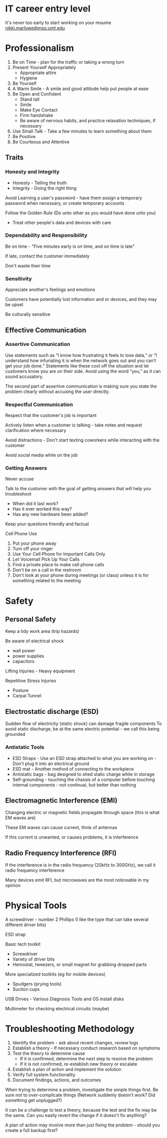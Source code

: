 # IT career entry level

It's never too early to start working on your resume
nikki.marlowe@mso.umt.edu

# Professionalism

1. Be on Time - plan for the traffic or taking a wrong turn
2. Present Yourself Appropriately
   * Appropriate attire
   * Hygiene
3. Be Yourself
4. A Warm Smile - A smile and good attitude help put people at ease
5. Be Open and Confident
   * Stand tall
   * Smile
   * Make Eye Contact
   * Firm handshake
   * Be aware of nervous habits, and practice relaxation techniques, if necessary
6. Use Small Talk - Take a few minutes to learn something about them
7. Be Positive
8. Be Courteous and Attentive

## Traits

### Honesty and Integrity

* Honesty - Telling the truth
* Integrity - Doing the right thing

Avoid Learning a user's password - have them assign a temporary password when necessary, or create temporary accounts

Follow the Golden Rule (Do unto other as you would have done unto you)

* Treat other people's data and devices with care

### Dependability and Responsibility

Be on time - "Five minutes early is on time, and on time is late"

If late, contact the customer immediately

Don't waste their time

### Sensitivity

Appreciate another's feelings and emotions

Customers have potentially lost information and or devices, and they may be upset

Be culturally sensitive

## Effective Communication

### Assertive Communication

Use statements such as “I know how frustrating it feels to lose data,” or “I understand how infuriating it is when the network goes out and you can’t get your job done.” Statements like these cool off the situation and let customers know you are on their side. Avoid using the word “you,” as it can sound accusatory.

The second part of assertive communication is making sure you state the problem clearly without accusing the user directly.

### Respectful Communication

Respect that the customer's job is important

Actively listen when a customer is talking - take notes and request clarification where necessary

Avoid distractions - Don't start texting coworkers while interacting with the customer

Avoid social media while on the job

### Getting Answers

Never accuse

Talk to the customer with the goal of getting answers that will help you troubleshoot

* When did it last work?
* Has it ever worked this way?
* Has any new hardware been added?

Keep your questions friendly and factual

Cell Phone Use

1. Put your phone away
2. Turn off your ringer
3. Use Your Cell Phone for Important Calls Only
4. Let Voicemail Pick Up Your Calls
5. Find a private place to make cell phone calls
6. Don't be on a call in the restroom
7. Don't look at your phone during meetings (or class) unless it is for something related to the meeting

# Safety

## Personal Safety

Keep a tidy work area (trip hazards)

Be aware of electrical shock

* wall power
* power supplies
* capacitors

Lifting Injuries - Heavy equipment

Repetitive Stress Injuries

* Posture
* Carpal Tunnel

## Electrostatic discharge (ESD)

Sudden flow of electricity (static shock) can damage fragile components
To avoid static discharge, be at the same electric potential - we call this being grounded

### Antistatic Tools

* ESD Straps - Use an ESD strap attached to what you are working on - Don't plug it into an electrical ground
* ESD mat - Another method of connecting to the workpiece
 * Antistatic bags - bag designed to shed static charge while in storage
 * Self-grounding - touching the chassis of a computer before touching internal components - not continual, but better than nothing

## Electromagnetic Interference (EMI)

Changing electric or magnetic fields propagate through space (this is what EM waves are)

These EM waves can cause current, think of antennas

If this current is unwanted, or causes problems, it is interference

## Radio Frequency Interference (RFI)

If the interference is in the radio frequency (20kHz to 300GHz), we call it radio frequency interference

Many devices emit RFI, but microwaves are the most noticeable in my opinion

# Physical Tools

A screwdriver - number 2 Phillips (I like the type that can take several different driver bits)

ESD strap

Basic tech toolkit

* Screwdriver
* Variety of driver bits
* Hemostat, tweezers, or small magnet for grabbing dropped parts

More specialized toolkits (eg for mobile devices)

* Spudgers (prying tools)
* Suction cups

USB Drives - Various Diagnosis Tools and OS install disks

Multimeter for checking electrical circuits (maybe)

# Troubleshooting Methodology

1. Identify the problem - ask about recent changes, review logs
2. Establish a theory - If necessary conduct research based on symptoms
3. Test the theory to determine cause
   * If it is confirmed, determine the next step to resolve the problem
   * If it is not confirmed, re-establish new theory or escalate
4. Establish a plan of action and implement the solution
5. Verify full system functionality
6. Document findings, actions, and outcomes

When trying to determine a problem, investigate the simple things first. Be sure not to over-complicate things (Network suddenly doesn't work? Did something get unplugged?)

It can be a challenge to test a theory, because the test and the fix may be the same. Can you easily revert the change if it doesn't fix anything?

A plan of action may involve more than just fixing the problem - should you create a full backup first?


